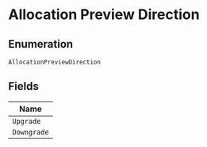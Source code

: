 
# Allocation Preview Direction

## Enumeration

`AllocationPreviewDirection`

## Fields

| Name |
|  --- |
| `Upgrade` |
| `Downgrade` |

